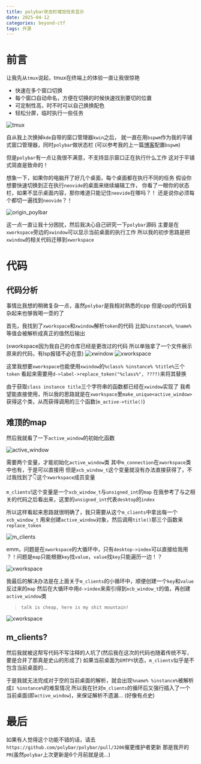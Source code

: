 ```yaml
---
title: polybar状态栏增加任务显示
date: 2025-04-12
categories: beyond-ctf
tags: 开源
---
```


# 前言
让我先从`tmux`说起，tmux在终端上的体验一直让我很惊艳
- 快速在多个窗口切换
- 每个窗口自动命名，方便在切换的时候快速找到要切的位置
- 可定制性高，时不时可以自己换换配色
- 轻松分屏，临时执行一些任务

![tmux](./polybar/tmux.png)

自从我上次换掉`kde`自带的窗口管理器`kwin`之后，
就一直在用`bspwm`作为我的平铺式窗口管理器，同时`polybar`做状态栏
(可以参考我的上一篇[博客](https://dbgtf.org/bspwm/)配置`bspwm`)

但是`polybar`有一点让我很不满意，不支持显示窗口正在执行什么工作
这对于平铺式简直是致命的！

想象一下，如果你的电脑开了好几个桌面，每个桌面都在执行不同的任务
假设你想要快速切换到正在执行`neovide`的桌面来继续编辑工作，
你看了一眼你的状态栏，如果不显示桌面内容，那你难道只能记住`neovide`在哪吗？！
还是说你必须每个都切一遍找到`neovide`？！

![origin_poylbar](./polybar/origin_polybar.png)

这一点一直让我十分困扰，然后我决心自己研究一下`polybar`源码
主要是在`xworkspace`旁边的`xwindow`可以显示当前桌面的执行工作
所以我的初步思路是把`xwindow`的相关代码迁移到`xworkspace`

# 代码
## 代码分析
事情比我想的稍微复杂一点，虽然`polybar`是我相对熟悉的cpp
但是cpp的代码复杂起来也够我喝一壶的了

首先，我找到了`xworkspace`和`xwindow`解析`token`的代码
比如`%instance%`, `%name%`等值会被解析成真正的值然后输出

(xworkspace因为我自己的仓库已经是更改过的代码
所以单独拿了一个文件展示原来的代码，有lsp报错不必在意)
![xwindow](./polybar/xwindow.png)
![xworkspace](./polybar/xworkspace.png)

这里我想要`xworkspace`也能使用`xwindow`的`%class% %instance% %title%`三个`token`
看起来需要用`d->label->replace_token("%class%", ????)`来将其替换

由于获取`class instance title`三个字符串的函数都已经在`xwindow`实现了
我希望能直接使用，所以我的思路就是在`xworkspace`里`make_unique<active_window>`
获得这个类，从而获得调用的三个函数(`m_active->title()`)

## 难顶的map
然后我就看了一下`active_window`的初始化函数

![active_window](./polybar/active_window.png)

需要两个变量，才能初始化`active_window`类
其中`m_connection`在`xworkspace`类中也有，于是可以直接用
但是`xcb_window_t`这个变量就没有办法直接获得了，不过我找到了👇这个`xworkspace`成员变量

`m_clients`!这个变量是一个`xcb_window_t`与`unsigned_int`的`map`
在我参考了与之相关的代码之后看出来，这里的`unsigned_int`代表`desktop`的`index`

所以这样看起来思路就很明确了，我只需要从这个`m_clients`中拿出每一个`xcb_window_t`
用来创建`active_window`对象，然后调用`title()`那三个函数来`replace_token`

![m_clients](./polybar/m_clients.png)

emm，问题是在`xworkspace`的大循环中，只有`desktop->index`可以直接给我用
？！问题是`map`只能根据`key`找`value`，`value`找`key`只能遍历一边！？

![xworkspace](./polybar/xworkspace.png)

我最后的解决办法是在上面关于`m_clients`的小循环中，顺便创建一个`key`和`value`反过来的`map`
然后在大循环中用`d->index`来索引得到`xcb_window_t`的值，再创建`active_window`类
> `talk is cheap, here is my shit mountain!`

![xworkspace](./polybar/my_solution.png)

## m_clients?
然后我就被这帮写代码不写注释的人坑了(然后我在这次的代码也随着传统不写，要是合并了那真是史山的形成了)
如果当前桌面为`EMTPY`状态，`m_clients`似乎是不包含当前桌面的...

于是我就无法完成对于空的当前桌面的解析，就会出现`%name% %instance%`被解析成`I %instance%`的难泵情况
所以我在针对`m_clients`的循环后又强行插入了一个当前桌面(即`active_window`)，来保证解析不遗漏...
(好像有点史)

# 最后
如果有人觉得这个功能不错的话，请去`https://github.com/polybar/polybar/pull/3206`催更维护者更新
那是我开的`PR`(虽然`polybar`上次更新是6个月前就是说...)



